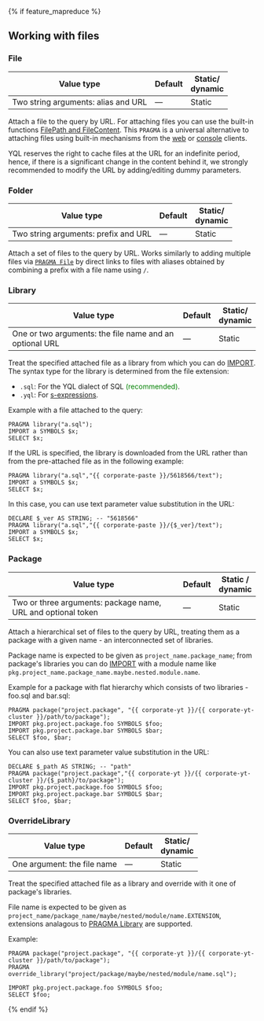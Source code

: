 {% if feature_mapreduce %}

## Working with files

### File

| Value type | Default | Static/<br/>dynamic |
| --- | --- | --- |
| Two string arguments: alias and URL | — | Static |

Attach a file to the query by URL. For attaching files you can use the built-in functions [FilePath and FileContent](../../../builtins/basic.md#filecontent). This `PRAGMA` is a universal alternative to attaching files using built-in mechanisms from the [web](../../../interfaces/web.md#attach) or [console](../../../interfaces/cli.md#attach) clients.

YQL reserves the right to cache files at the URL for an indefinite period, hence, if there is a significant change in the content behind it, we strongly recommended to modify the URL by adding/editing dummy parameters.

### Folder

| Value type | Default | Static/<br/>dynamic |
| --- | --- | --- |
| Two string arguments: prefix and URL | — | Static |

Attach a set of files to the query by URL. Works similarly to adding multiple files via [`PRAGMA File`](#file) by direct links to files with aliases obtained by combining a prefix with a file name using `/`.

### Library

| Value type | Default | Static/<br/>dynamic |
| --- | --- | --- |
| One or two arguments: the file name and an optional URL | — | Static |

Treat the specified attached file as a library from which you can do [IMPORT](../../export_import.md). The syntax type for the library is determined from the file extension:

* `.sql`: For the YQL dialect of SQL <span style="color: green;">(recommended)</span>.
* `.yql`: For [s-expressions](/docs/s_expressions).

Example with a file attached to the query:

```yql
PRAGMA library("a.sql");
IMPORT a SYMBOLS $x;
SELECT $x;
```

If the URL is specified, the library is downloaded from the URL rather than from the pre-attached file as in the following example:

```yql
PRAGMA library("a.sql","{{ corporate-paste }}/5618566/text");
IMPORT a SYMBOLS $x;
SELECT $x;
```

In this case, you can use text parameter value substitution in the URL:

```yql
DECLARE $_ver AS STRING; -- "5618566"
PRAGMA library("a.sql","{{ corporate-paste }}/{$_ver}/text");
IMPORT a SYMBOLS $x;
SELECT $x;
```

### Package

| Value type | Default | Static /<br/>dynamic |
| --- | --- | --- |
| Two or three arguments: package name, URL and optional token | — | Static |

Attach a hierarchical set of files to the query by URL, treating them as a package with a given name - an interconnected set of libraries.

Package name is expected to be given as ``project_name.package_name``; from package's libraries you can do [IMPORT](../../export_import.md) with a module name like ``pkg.project_name.package_name.maybe.nested.module.name``.

Example for a package with flat hierarchy which consists of two libraries - foo.sql and bar.sql:

``` yql
PRAGMA package("project.package", "{{ corporate-yt }}/{{ corporate-yt-cluster }}/path/to/package");
IMPORT pkg.project.package.foo SYMBOLS $foo;
IMPORT pkg.project.package.bar SYMBOLS $bar;
SELECT $foo, $bar;
```

You can also use text parameter value substitution in the URL:

``` yql
DECLARE $_path AS STRING; -- "path"
PRAGMA package("project.package","{{ corporate-yt }}/{{ corporate-yt-cluster }}/{$_path}/to/package");
IMPORT pkg.project.package.foo SYMBOLS $foo;
IMPORT pkg.project.package.bar SYMBOLS $bar;
SELECT $foo, $bar;
```

### OverrideLibrary

| Value type | Default | Static/<br/>dynamic |
| --- | --- | --- |
| One argument: the file name | — | Static |

Treat the specified attached file as a library and override with it one of package's libraries.

File name is expected to be given as ``project_name/package_name/maybe/nested/module/name.EXTENSION``, extensions analagous to [PRAGMA Library](#library) are supported.

Example:

```yql
PRAGMA package("project.package", "{{ corporate-yt }}/{{ corporate-yt-cluster }}/path/to/package");
PRAGMA override_library("project/package/maybe/nested/module/name.sql");

IMPORT pkg.project.package.foo SYMBOLS $foo;
SELECT $foo;
```

{% endif %}
